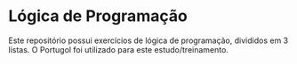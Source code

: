 # Lógica de Programação

Este repositório possui exercícios de lógica de programação, divididos em 3 listas. O Portugol foi utilizado para este estudo/treinamento.
